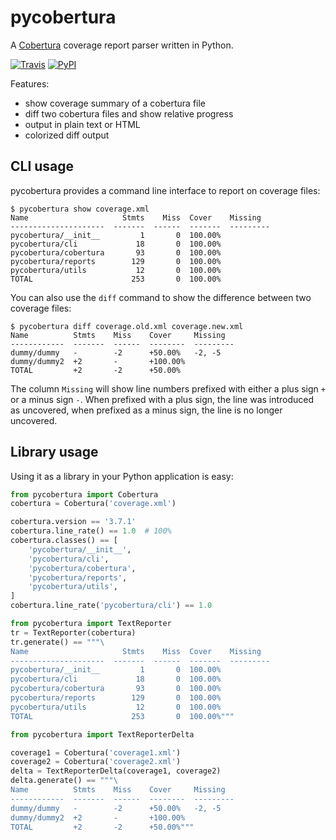 # pycobertura

A [Cobertura](http://cobertura.github.io/cobertura/) coverage report
parser written in Python.

[![Travis](http://img.shields.io/travis/SurveyMonkey/pycobertura.svg)]()
[![PyPI](http://img.shields.io/pypi/v/pycobertura.svg)]()

Features:

* show coverage summary of a cobertura file
* diff two cobertura files and show relative progress
* output in plain text or HTML
* colorized diff output

## CLI usage

pycobertura provides a command line interface to report on coverage files:

```
$ pycobertura show coverage.xml
Name                     Stmts    Miss  Cover    Missing
---------------------  -------  ------  -------  ---------
pycobertura/__init__         1       0  100.00%
pycobertura/cli             18       0  100.00%
pycobertura/cobertura       93       0  100.00%
pycobertura/reports        129       0  100.00%
pycobertura/utils           12       0  100.00%
TOTAL                      253       0  100.00%
```

You can also use the `diff` command to show the difference between two coverage
files:

```
$ pycobertura diff coverage.old.xml coverage.new.xml
Name          Stmts    Miss    Cover     Missing
------------  -------  ------  --------  ---------
dummy/dummy   -        -2      +50.00%   -2, -5
dummy/dummy2  +2       -       +100.00%
TOTAL         +2       -2      +50.00%
```

The column `Missing` will show line numbers prefixed with either a plus sign
`+` or a minus sign `-`. When prefixed with a plus sign, the line was
introduced as uncovered, when prefixed as a minus sign, the line is no longer
uncovered.

## Library usage

Using it as a library in your Python application is easy:

```python
from pycobertura import Cobertura
cobertura = Cobertura('coverage.xml')

cobertura.version == '3.7.1'
cobertura.line_rate() == 1.0  # 100%
cobertura.classes() == [
    'pycobertura/__init__',
    'pycobertura/cli',
    'pycobertura/cobertura',
    'pycobertura/reports',
    'pycobertura/utils',
]
cobertura.line_rate('pycobertura/cli') == 1.0

from pycobertura import TextReporter
tr = TextReporter(cobertura)
tr.generate() == """\
Name                     Stmts    Miss  Cover    Missing
---------------------  -------  ------  -------  ---------
pycobertura/__init__         1       0  100.00%
pycobertura/cli             18       0  100.00%
pycobertura/cobertura       93       0  100.00%
pycobertura/reports        129       0  100.00%
pycobertura/utils           12       0  100.00%
TOTAL                      253       0  100.00%"""

from pycobertura import TextReporterDelta

coverage1 = Cobertura('coverage1.xml')
coverage2 = Cobertura('coverage2.xml')
delta = TextReporterDelta(coverage1, coverage2)
delta.generate() == """\
Name          Stmts    Miss    Cover     Missing
------------  -------  ------  --------  ---------
dummy/dummy   -        -2      +50.00%   -2, -5
dummy/dummy2  +2       -       +100.00%
TOTAL         +2       -2      +50.00%"""
```
